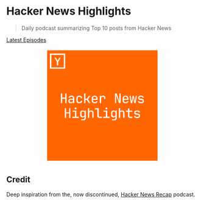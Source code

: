 # Hacker News Highlights

> Daily podcast summarizing Top 10 posts from Hacker News

[Latest Episodes](https://hacker-news-highlights.transistor.fm/)

<p align="center">
  <img src="cover.png" width="300">
</p>

## Credit

Deep inspiration from the, now discontinued, [Hacker News Recap](https://hackernewsrecap.buzzsprout.com) podcast.
